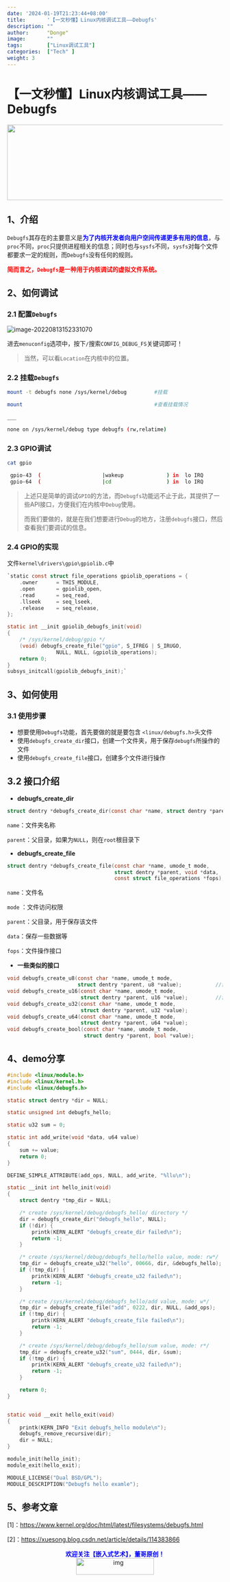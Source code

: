 ```yaml
---
date: '2024-01-19T21:23:44+08:00'
title:       '【一文秒懂】Linux内核调试工具——Debugfs'
description: ""
author:      "Donge"
image:       ""
tags:        ["Linux调试工具"]
categories:  ["Tech" ]
weight: 3
---
```


# 【一文秒懂】Linux内核调试工具——Debugfs

<img width="962" height="176" src="https://image-1305421143.cos.ap-nanjing.myqcloud.com/image/93fe500adc7d40c6bf134e9d9af12b0f.gif" class="jop-noMdConv">

## 1、介绍

`Debugfs`其存在的主要意义是<span style="color: blue;">**为了内核开发者向用户空间传递更多有用的信息**</span>，与`proc`不同，`proc`只提供进程相关的信息；同时也与`sysfs`不同，`sysfs`对每个文件都要求一定的规则，而`Debugfs`没有任何的规则。

<span style="color: red;">**简而言之，`Debugfs`是一种用于内核调试的虚拟文件系统。**</span>

## 2、如何调试

### 2.1 配置`Debugfs`

![image-20220813152331070](https://image-1305421143.cos.ap-nanjing.myqcloud.com/image/image-20220813152331070.png)

进去`menuconfig`选项中，按下`/`搜索`CONFIG_DEBUG_FS`关键词即可！

> 当然，可以看`Location`在内核中的位置。

### 2.2 挂载`Debugfs`

```bash
mount -t debugfs none /sys/kernel/debug			#挂载

mount											#查看挂载情况

___

none on /sys/kernel/debug type debugfs (rw,relatime)
```

### 2.3 GPIO调试

```bash
cat gpio

 gpio-43  (                    |wakeup              ) in  lo IRQ
 gpio-64  (                    |cd                  ) in  lo IRQ
```

> 上述只是简单的调试`GPIO`的方法，而`Debugfs`功能远不止于此，其提供了一些API接口，方便我们在内核中`Debug`使用。
> 
> 而我们要做的，就是在我们想要进行`Debug`的地方，注册`debugfs`接口，然后查看我们要调试的信息。

### 2.4 GPIO的实现

文件`kernel\drivers\gpio\gpiolib.c`中

```C
`static const struct file_operations gpiolib_operations = {
    .owner		= THIS_MODULE,
    .open		= gpiolib_open,
    .read		= seq_read,
    .llseek		= seq_lseek,
    .release	= seq_release,
};

static int __init gpiolib_debugfs_init(void)
{
    /* /sys/kernel/debug/gpio */
    (void) debugfs_create_file("gpio", S_IFREG | S_IRUGO,
                NULL, NULL, &gpiolib_operations);
    return 0;
}
subsys_initcall(gpiolib_debugfs_init);` 
```

## 3、如何使用

### 3.1 使用步骤

- 想要使用`Debugfs`功能，首先要做的就是要包含 `<linux/debugfs.h>`头文件
- 使用`debugfs_create_dir`接口，创建一个文件夹，用于保存`debugfs`所操作的文件
- 使用`debugfs_create_file`接口，创建多个文件进行操作

## 3.2 接口介绍

- **debugfs\_create\_dir**

```c
struct dentry *debugfs_create_dir(const char *name, struct dentry *parent);
```

`name`：文件夹名称

`parent`：父目录，如果为`NULL`，则在`root`根目录下

- **debugfs\_create\_file**

```c
struct dentry *debugfs_create_file(const char *name, umode_t mode,
                                   struct dentry *parent, void *data,
                                   const struct file_operations *fops);
```

`name`：文件名

`mode` ：文件访问权限

`parent`：父目录，用于保存该文件

`data`：保存一些数据等

`fops`：文件操作接口

- **一些类似的接口**

```c
void debugfs_create_u8(const char *name, umode_t mode,			
                       struct dentry *parent, u8 *value);			//创建一个文件，表示一个u8的值
void debugfs_create_u16(const char *name, umode_t mode,
                        struct dentry *parent, u16 *value);			//创建一个文件，表示一个u16的值
void debugfs_create_u32(const char *name, umode_t mode,
                        struct dentry *parent, u32 *value);
void debugfs_create_u64(const char *name, umode_t mode,
                        struct dentry *parent, u64 *value);
void debugfs_create_bool(const char *name, umode_t mode,
                         struct dentry *parent, bool *value);
```

## 4、demo分享

```c
#include <linux/module.h>
#include <linux/kernel.h>
#include <linux/debugfs.h>

static struct dentry *dir = NULL;

static unsigned int debugfs_hello;

static u32 sum = 0;

static int add_write(void *data, u64 value)
{
    sum += value;
    return 0;
}

DEFINE_SIMPLE_ATTRIBUTE(add_ops, NULL, add_write, "%llu\n");

static __init int hello_init(void)
{
    struct dentry *tmp_dir = NULL;

    /* create /sys/kernel/debug/debugfs_hello/ directory */
    dir = debugfs_create_dir("debugfs_hello", NULL);
    if (!dir) {
        printk(KERN_ALERT "debugfs_create_dir failed\n");
        return -1;
    }

    /* create /sys/kernel/debug/debugfs_hello/hello value, mode: rw*/
    tmp_dir = debugfs_create_u32("hello", 00666, dir, &debugfs_hello);
    if (!tmp_dir) {
        printk(KERN_ALERT "debugfs_create_u32 failed\n");
        return -1;
    }

    /* create /sys/kernel/debug/debugfs_hello/add value, mode: w*/
    tmp_dir = debugfs_create_file("add", 0222, dir, NULL, &add_ops);
    if (!tmp_dir) {
        printk(KERN_ALERT "debugfs_create_file failed\n");
        return -1;
    }

    /* create /sys/kernel/debug/debugfs_hello/sum value, mode: r*/
    tmp_dir = debugfs_create_u32("sum", 0444, dir, &sum);
    if (!tmp_dir) {
        printk(KERN_ALERT "debugfs_create_u32 failed\n");
        return -1;
    }

    return 0;
}


static void __exit hello_exit(void)
{
    printk(KERN_INFO "Exit debugfs_hello module\n");
    debugfs_remove_recursive(dir);
    dir = NULL;
}

module_init(hello_init);
module_exit(hello_exit);

MODULE_LICENSE("Dual BSD/GPL");
MODULE_DESCRIPTION("Debugfs hello examle");

```

## 5、参考文章

\[1\]：https://www.kernel.org/doc/html/latest/filesystems/debugfs.html

\[2\]：https://xuesong.blog.csdn.net/article/details/114383866

<center><b> <font color ="blue">欢迎关注【嵌入式艺术】，董哥原创！</font></b></center>
<div align=center><img src="https://image-1305421143.cos.ap-nanjing.myqcloud.com/image/blog.png" alt="img" width = "60%" height ="10%"/>
</div>
